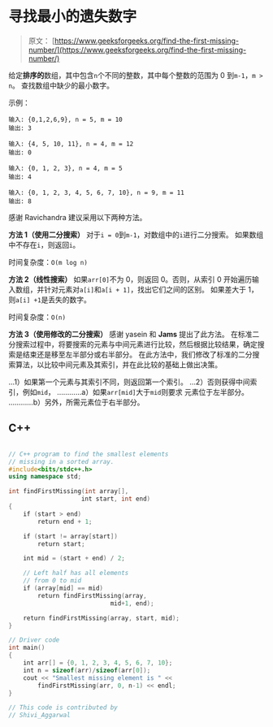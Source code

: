 # 寻找最小的遗失数字

> 原文： [https://www.geeksforgeeks.org/find-the-first-missing-number/](https://www.geeksforgeeks.org/find-the-first-missing-number/)

给定**排序的**数组，其中包含`n`个不同的整数，其中每个整数的范围为 0 到`m-1`，`m > n`。 查找数组中缺少的最小数字。

示例：

```
输入: {0,1,2,6,9}, n = 5, m = 10
输出: 3

输入: {4, 5, 10, 11}, n = 4, m = 12
输出: 0

输入: {0, 1, 2, 3}, n = 4, m = 5
输出: 4

输入: {0, 1, 2, 3, 4, 5, 6, 7, 10}, n = 9, m = 11
输出: 8
```

感谢 Ravichandra 建议采用以下两种方法。



**方法 1（使用二分搜索）**
对于`i = 0`到`m-1`，对数组中的`i`进行二分搜索。 如果数组中不存在`i`，则返回`i`。

时间复杂度：`O(m log n)`

**方法 2（线性搜索）**
如果`arr[0]`不为 0，则返回 0。否则，从索引 0 开始遍历输入数组，并针对元素对`a[i]`和`a[i + 1]`，找出它们之间的区别。 如果差大于 1，则`a[i] +1`是丢失的数字。

时间复杂度：`O(n)`

**方法 3（使用修改的二分搜索）**
感谢 yasein 和 **Jams** 提出了此方法。
在标准二分搜索过程中，将要搜索的元素与中间元素进行比较，然后根据比较结果，确定搜索是结束还是移至左半部分或右半部分。
在此方法中，我们修改了标准的二分搜索算法，以比较中间元素及其索引，并在此比较的基础上做出决策。

…1）如果第一个元素与其索引不同，则返回第一个索引。
…2）否则获得中间索引，例如`mid`，
…………a）如果`arr[mid]`大于`mid`则要求 元素位于左半部分。
…………b）另外，所需元素位于右半部分。

## C++ 

```cpp

// C++ program to find the smallest elements 
// missing in a sorted array. 
#include<bits/stdc++.h> 
using namespace std; 

int findFirstMissing(int array[],  
                    int start, int end) 
{ 
    if (start > end) 
        return end + 1; 

    if (start != array[start]) 
        return start; 

    int mid = (start + end) / 2; 

    // Left half has all elements  
    // from 0 to mid 
    if (array[mid] == mid) 
        return findFirstMissing(array,  
                            mid+1, end); 

    return findFirstMissing(array, start, mid); 
} 

// Driver code 
int main() 
{ 
    int arr[] = {0, 1, 2, 3, 4, 5, 6, 7, 10}; 
    int n = sizeof(arr)/sizeof(arr[0]); 
    cout << "Smallest missing element is " << 
        findFirstMissing(arr, 0, n-1) << endl; 
} 

// This code is contributed by 
// Shivi_Aggarwal  

```